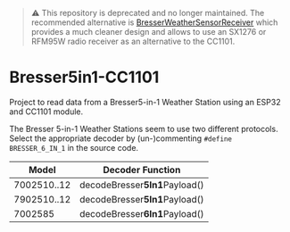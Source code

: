 > :warning: This repository is deprecated and no longer maintained. 
> The recommended alternative is [BresserWeatherSensorReceiver](https://github.com/matthias-bs/BresserWeatherSensorReceiver)
> which provides a much cleaner design and allows to use an SX1276 or RFM95W radio receiver as an alternative to the CC1101.

# Bresser5in1-CC1101
Project to read data from a Bresser5-in-1 Weather Station using an ESP32 and CC1101 module.

The Bresser 5-in-1 Weather Stations seem to use two different protocols. Select the appropriate decoder by (un-)commenting `#define BRESSER_6_IN_1` in the source code.

| Model         | Decoder Function                |
| ------------- | ------------------------------- |
| 7002510..12   | decodeBresser**5In1**Payload()  |
| 7902510..12   | decodeBresser**5In1**Payload()  |
| 7002585       | decodeBresser**6In1**Payload()  |
